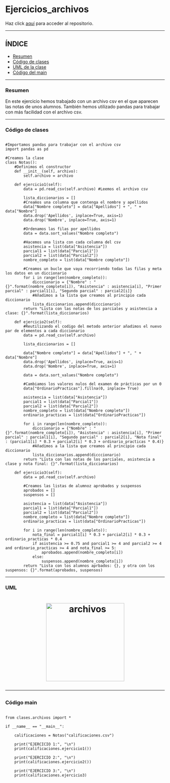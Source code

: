 # Ejercicios_archivos
Haz click [aquí](https://github.com/pelahumi/Ejercicios_archivos) para acceder al repositorio.

---

## ÍNDICE
  - [Resumen](#1)    
  - [Código de clases](#2) 
  - [UML de la clase](#3)  
  - [Código del main](#4)

---

### Resumen<a name="1"></a>
En este ejercicio hemos trabajado con un archivo csv en el que aparecen las notas de unos alumnos. También hemos utilizado pandas para trabajar con más facilidad con el archivo csv.

---

### Código de clases<a name="2"></a>
```python3

#Importamos pandas para trabajar con el archivo csv
import pandas as pd

#Creamos la clase
class Notas():
    #Definimos el constructor
    def __init__(self, archivo):
        self.archivo = archivo
    
    def ejercicio1(self):
        data = pd.read_csv(self.archivo) #Leemos el archivo csv

        lista_diccionarios = []
        #Creamos una columna que contenga el nombre y apellidos
        data["Nombre completo"] = data["Apellidos"] + ", " + data["Nombre"]
        data.drop('Apellidos', inplace=True, axis=1) 
        data.drop('Nombre', inplace=True, axis=1) 

        #Ordenamos las filas por apellidos
        data = data.sort_values("Nombre completo")

        #Hacemos una lista con cada columna del csv
        asistencia = list(data["Asistencia"])
        parcial1 = list(data["Parcial1"])
        parcial2 = list(data["Parcial2"])
        nombre_completo = list(data["Nombre completo"])

        #Creamos un bucle que vaya recorriendo todas las filas y meta los datos en un diccionario
        for i in range(len(nombre_completo)):
            dicccionario = {"Nombre" : "{}".format(nombre_completo[i]), "Asistencia" : asistencia[i], "Primer parcial" : parcial1[i], "Segundo parcial" : parcial2[i]}
            #Añadimos a la lista que creamos al principio cada diccionario
            lista_diccionarios.append(dicccionario)
        return "Lista con las notas de los parciales y asistencia a clase: {}".format(lista_diccionarios)
    
    def ejercicio2(self):
        #Reutilizando el codigo del metodo anterior añadimos el nuevo par de elementos a cada diccionario
        data = pd.read_csv(self.archivo) 

        lista_diccionarios = []
    
        data["Nombre completo"] = data["Apellidos"] + ", " + data["Nombre"]
        data.drop('Apellidos', inplace=True, axis=1) 
        data.drop('Nombre', inplace=True, axis=1) 

        data = data.sort_values("Nombre completo")

        #Cambiamos los valores nulos del examen de prácticas por un 0
        data["OrdinarioPracticas"].fillna(0, inplace= True)

        asistencia = list(data["Asistencia"])
        parcial1 = list(data["Parcial1"])
        parcial2 = list(data["Parcial2"])
        nombre_completo = list(data["Nombre completo"])
        ordinario_practicas = list(data["OrdinarioPracticas"])

        for i in range(len(nombre_completo)):
            dicccionario = {"Nombre" : "{}".format(nombre_completo[i]), "Asistencia" : asistencia[i], "Primer parcial" : parcial1[i], "Segundo parcial" : parcial2[i], "Nota final" : (parcial1[i] * 0.3 + parcial2[i] * 0.3 + ordinario_practicas * 0.4)}
            #Añadimos a la lista que creamos al principio cada diccionario
            lista_diccionarios.append(dicccionario)
        return "Lista con las notas de los parciales, asistencia a clase y nota final: {}".format(lista_diccionarios)
    
    def ejercicio3(self):
        data = pd.read_csv(self.archivo)

        #Creamos las listas de alumnoz aprobados y suspensos
        aprobados = []
        suspensos = []

        asistencia = list(data["Asistencia"])
        parcial1 = list(data["Parcial1"])
        parcial2 = list(data["Parcial2"])
        nombre_completo = list(data["Nombre completo"])
        ordinario_practicas = list(data["OrdinarioPracticas"])

        for i in range(len(nombre_completo)):
            nota_final = parcial1[i] * 0.3 + parcial2[i] * 0.3 + ordinario_practicas * 0.4
            if asistencia >= 0.75 and parcial1 >= 4 and parcial2 >= 4 and ordinario_practicas >= 4 and nota_final >= 5:
                aprobados.append(nombre_completo[i])
            else:
                suspensos.append(nombre_completo[i])
        return "Lista con los alumnos aprbados: {}, y otra con los suspensos: {}".format(aprobados, suspensos)
```

---

### UML<a name="3"></a>

<h1 align="center"><img width="247" alt="archivos" src="https://user-images.githubusercontent.com/91721764/164978762-c8392abc-1cc4-4428-ba6f-c3fb09762ffa.png">

---

### Código main<a name="4"></a>
```

from clases.archivos import * 

if __name__ == "__main__":

    calificaciones = Notas("calificaciones.csv")

    print("EJERCICIO 1:", "\n")
    print(calificaciones.ejercicio1())

    print("EJERCICIO 2:", "\n")
    print(calificaciones.ejercicio2())

    print("EJERCICIO 3:", "\n")
    print(calificaciones.ejercicio3)
```
